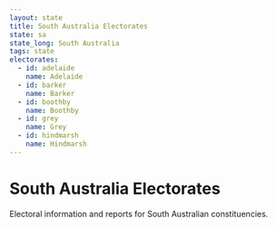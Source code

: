 ```yaml
---
layout: state
title: South Australia Electorates
state: sa
state_long: South Australia
tags: state
electorates:
  - id: adelaide
    name: Adelaide
  - id: barker
    name: Barker
  - id: boothby
    name: Boothby
  - id: grey
    name: Grey
  - id: hindmarsh
    name: Hindmarsh
---
```


# South Australia Electorates

Electoral information and reports for South Australian constituencies.
